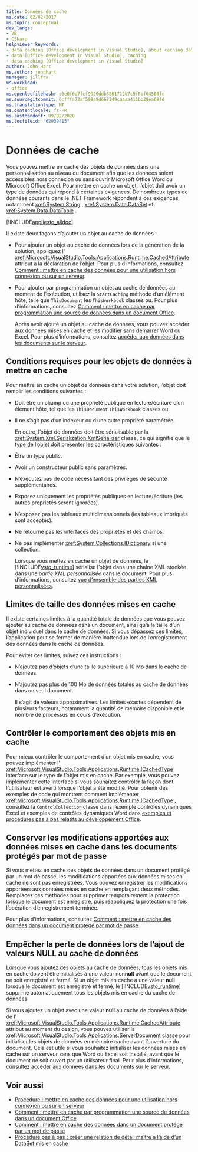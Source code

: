 ```yaml
---
title: Données de cache
ms.date: 02/02/2017
ms.topic: conceptual
dev_langs:
- VB
- CSharp
helpviewer_keywords:
- data caching [Office development in Visual Studio], about caching data
- data [Office development in Visual Studio], caching
- data caching [Office development in Visual Studio]
author: John-Hart
ms.author: johnhart
manager: jillfra
ms.workload:
- office
ms.openlocfilehash: c6e0f6d7fcf9920ddb8861712b7c5f8bf04506fc
ms.sourcegitcommit: 6cfffa72af599a9d667249caaaa411bb28ea69fd
ms.translationtype: MT
ms.contentlocale: fr-FR
ms.lasthandoff: 09/02/2020
ms.locfileid: "62939413"
---
```

# <a name="cache-data"></a>Données de cache
  Vous pouvez mettre en cache des objets de données dans une personnalisation au niveau du document afin que les données soient accessibles hors connexion ou sans ouvrir Microsoft Office Word ou Microsoft Office Excel. Pour mettre en cache un objet, l’objet doit avoir un type de données qui répond à certaines exigences. De nombreux types de données courants dans le .NET Framework répondent à ces exigences, notamment <xref:System.String> , <xref:System.Data.DataSet> et <xref:System.Data.DataTable> .

 [!INCLUDE[appliesto_alldoc](../vsto/includes/appliesto-alldoc-md.md)]

 Il existe deux façons d’ajouter un objet au cache de données :

- Pour ajouter un objet au cache de données lors de la génération de la solution, appliquez l' <xref:Microsoft.VisualStudio.Tools.Applications.Runtime.CachedAttribute> attribut à la déclaration de l’objet. Pour plus d’informations, consultez [Comment : mettre en cache des données pour une utilisation hors connexion ou sur un serveur](../vsto/how-to-cache-data-for-use-offline-or-on-a-server.md).

- Pour ajouter par programmation un objet au cache de données au moment de l’exécution, utilisez la `StartCaching` méthode d’un élément hôte, telle que `ThisDocument` les `ThisWorkbook` classes ou. Pour plus d’informations, consultez [Comment : mettre en cache par programmation une source de données dans un document Office](../vsto/how-to-programmatically-cache-a-data-source-in-an-office-document.md).

  Après avoir ajouté un objet au cache de données, vous pouvez accéder aux données mises en cache et les modifier sans démarrer Word ou Excel. Pour plus d’informations, consultez [accéder aux données dans les documents sur le serveur](../vsto/accessing-data-in-documents-on-the-server.md).

## <a name="requirements-for-data-objects-to-be-cached"></a>Conditions requises pour les objets de données à mettre en cache
 Pour mettre en cache un objet de données dans votre solution, l’objet doit remplir les conditions suivantes :

- Doit être un champ ou une propriété publique en lecture/écriture d’un élément hôte, tel que les `ThisDocument` `ThisWorkbook` classes ou.

- Il ne s’agit pas d’un indexeur ou d’une autre propriété paramétrée.

  En outre, l’objet de données doit être sérialisable par la <xref:System.Xml.Serialization.XmlSerializer> classe, ce qui signifie que le type de l’objet doit présenter les caractéristiques suivantes :

- Être un type public.

- Avoir un constructeur public sans paramètres.

- N’exécutez pas de code nécessitant des privilèges de sécurité supplémentaires.

- Exposez uniquement les propriétés publiques en lecture/écriture (les autres propriétés seront ignorées).

- N’exposez pas les tableaux multidimensionnels (les tableaux imbriqués sont acceptés).

- Ne retourne pas les interfaces des propriétés et des champs.

- Ne pas implémenter <xref:System.Collections.IDictionary> si une collection.

  Lorsque vous mettez en cache un objet de données, le [!INCLUDE[vsto_runtime](../vsto/includes/vsto-runtime-md.md)] sérialise l’objet dans une chaîne XML stockée dans une *partie XML personnalisée* dans le document. Pour plus d’informations, consultez [vue d’ensemble des parties XML personnalisées](../vsto/custom-xml-parts-overview.md).

## <a name="cached-data-size-limits"></a>Limites de taille des données mises en cache
 Il existe certaines limites à la quantité totale de données que vous pouvez ajouter au cache de données dans un document, ainsi qu’à la taille d’un objet individuel dans le cache de données. Si vous dépassez ces limites, l’application peut se fermer de manière inattendue lors de l’enregistrement des données dans le cache de données.

 Pour éviter ces limites, suivez ces instructions :

- N’ajoutez pas d’objets d’une taille supérieure à 10 Mo dans le cache de données.

- N’ajoutez pas plus de 100 Mo de données totales au cache de données dans un seul document.

  Il s’agit de valeurs approximatives. Les limites exactes dépendent de plusieurs facteurs, notamment la quantité de mémoire disponible et le nombre de processus en cours d’exécution.

## <a name="control-the-behavior-of-cached-objects"></a>Contrôler le comportement des objets mis en cache
 Pour mieux contrôler le comportement d’un objet mis en cache, vous pouvez implémenter l' <xref:Microsoft.VisualStudio.Tools.Applications.Runtime.ICachedType> interface sur le type de l’objet mis en cache. Par exemple, vous pouvez implémenter cette interface si vous souhaitez contrôler la façon dont l’utilisateur est averti lorsque l’objet a été modifié. Pour obtenir des exemples de code qui montrent comment implémenter <xref:Microsoft.VisualStudio.Tools.Applications.Runtime.ICachedType> , consultez la `ControlCollection` classe dans l’exemple contrôles dynamiques Excel et exemples de contrôles dynamiques Word dans [exemples et procédures pas à pas relatifs au développement Office](../vsto/office-development-samples-and-walkthroughs.md).

## <a name="persist-changes-to-cached-data-in-password-protected-documents"></a>Conserver les modifications apportées aux données mises en cache dans les documents protégés par mot de passe
 Si vous mettez en cache des objets de données dans un document protégé par un mot de passe, les modifications apportées aux données mises en cache ne sont pas enregistrées. Vous pouvez enregistrer les modifications apportées aux données mises en cache en remplaçant deux méthodes. Remplacez ces méthodes pour supprimer temporairement la protection lorsque le document est enregistré, puis réappliquez la protection une fois l’opération d’enregistrement terminée.

 Pour plus d’informations, consultez [Comment : mettre en cache des données dans un document protégé par mot de passe](../vsto/how-to-cache-data-in-a-password-protected-document.md).

## <a name="prevent-data-loss-when-adding-null-values-to-the-data-cache"></a>Empêcher la perte de données lors de l’ajout de valeurs NULL au cache de données
 Lorsque vous ajoutez des objets au cache de données, tous les objets mis en cache doivent être initialisés à une valeur non**null** avant que le document ne soit enregistré et fermé. Si un objet mis en cache a une valeur **null** lorsque le document est enregistré et fermé, le [!INCLUDE[vsto_runtime](../vsto/includes/vsto-runtime-md.md)] supprime automatiquement tous les objets mis en cache du cache de données.

 Si vous ajoutez un objet avec une valeur **null** au cache de données à l’aide de l' <xref:Microsoft.VisualStudio.Tools.Applications.Runtime.CachedAttribute> attribut au moment du design, vous pouvez utiliser la <xref:Microsoft.VisualStudio.Tools.Applications.ServerDocument> classe pour initialiser les objets de données en mémoire cache avant l’ouverture du document. Cela est utile si vous souhaitez initialiser les données mises en cache sur un serveur sans que Word ou Excel soit installé, avant que le document ne soit ouvert par un utilisateur final. Pour plus d’informations, consultez [accéder aux données dans les documents sur le serveur](../vsto/accessing-data-in-documents-on-the-server.md).

## <a name="see-also"></a>Voir aussi
- [Procédure : mettre en cache des données pour une utilisation hors connexion ou sur un serveur](../vsto/how-to-cache-data-for-use-offline-or-on-a-server.md)
- [Comment : mettre en cache par programmation une source de données dans un document Office](../vsto/how-to-programmatically-cache-a-data-source-in-an-office-document.md)
- [Comment : mettre en cache des données dans un document protégé par un mot de passe](../vsto/how-to-cache-data-in-a-password-protected-document.md)
- [Procédure pas à pas : créer une relation de détail maître à l’aide d’un DataSet mis en cache](../vsto/walkthrough-creating-a-master-detail-relation-using-a-cached-dataset.md)
